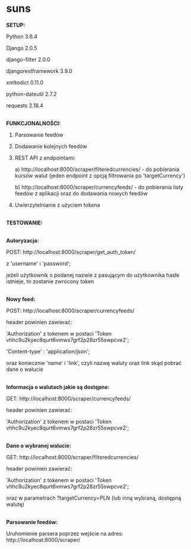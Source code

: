 # suns

<b>SETUP:</b>

Python 3.6.4

Django              2.0.5

django-filter       2.0.0

djangorestframework 3.9.0

xmltodict           0.11.0

python-dateutil     2.7.2

requests            2.18.4

<br>
<b>FUNKCJONALNOŚCI:</b>

  1. Parsowanie feedów
  2. Dodawanie kolejnych feedów
  3. REST API z endpointami:
  
      a) http://localhost:8000/scraper/filteredcurrencies/ - do pobierania kursów walut (jeden endpoint z opcją filtrowania po 'targetCurrency')
      
      b) http://localhost:8000/scraper/currencyfeeds/ - do pobierania listy feedów z aplikacji oraz do dodawania nowych feedów
      
  4. Uwierzytelnianie z użyciem tokena


<br>
<b>TESTOWANIE:</b>

<br>
<br>

<b>Autoryzacja:</b>

POST: http://localhost:8000/scraper/get_auth_token/

z 'username' i 'password';

jeżeli użytkownik o podanej nazwie z pasującym do użytkownika hasłe istnieje, to zostanie zwrócony token

<br>
<b>Nowy feed:</b>

POST: http://localhost:8000/scraper/currencyfeeds/

header powinien zawierać:

'Authorization' z tokenem w postaci 'Token vhhc9u2kyec8qurt6vmws7grf2p28zr55swpcve2';

'Content-type' : 'application/json';


oraz koniecznie 'name' i 'link', czyli nazwę waluty oraz link skąd pobrać dane o walucie

<br>
<b>Informacja o walutach jakie są dostępne:</b>

GET: http://localhost:8000/scraper/currencyfeeds/

header powinien zawierać:

'Authorization' z tokenem w postaci 'Token vhhc9u2kyec8qurt6vmws7grf2p28zr55swpcve2';

<br>
<b>Dane o wybranej walucie:</b>

GET: http://localhost:8000/scraper/filteredcurrencies/

header powinien zawierać:

'Authorization' z tokenem w postaci 'Token vhhc9u2kyec8qurt6vmws7grf2p28zr55swpcve2';

oraz w parametrach ?targetCurrency=PLN (lub inną wybraną, dostępną walutę)

<br>
<b>Parsowanie feedów:</b>

Uruhomienie parsera poprzez wejście na adres: http://localhost:8000/scraper/


